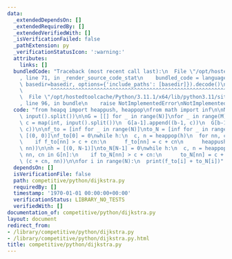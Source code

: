 ```yaml
---
data:
  _extendedDependsOn: []
  _extendedRequiredBy: []
  _extendedVerifiedWith: []
  _isVerificationFailed: false
  _pathExtension: py
  _verificationStatusIcon: ':warning:'
  attributes:
    links: []
  bundledCode: "Traceback (most recent call last):\n  File \"/opt/hostedtoolcache/Python/3.11.1/x64/lib/python3.11/site-packages/onlinejudge_verify/documentation/build.py\"\
    , line 71, in _render_source_code_stat\n    bundled_code = language.bundle(stat.path,\
    \ basedir=basedir, options={'include_paths': [basedir]}).decode()\n          \
    \         ^^^^^^^^^^^^^^^^^^^^^^^^^^^^^^^^^^^^^^^^^^^^^^^^^^^^^^^^^^^^^^^^^^^^^^^^^^^^^^^^^\n\
    \  File \"/opt/hostedtoolcache/Python/3.11.1/x64/lib/python3.11/site-packages/onlinejudge_verify/languages/python.py\"\
    , line 96, in bundle\n    raise NotImplementedError\nNotImplementedError\n"
  code: "from heapq import heappush, heappop\nfrom math import inf\n\nN, M = map(int,\
    \ input().split())\n\nG = [[] for _ in range(N)]\nfor _ in range(M):\n  a, b,\
    \ c = map(int, input().split())\n  G[a-1].append((b-1, c))\n  G[b-1].append((a-1,\
    \ c))\n\nf_to = [inf for _ in range(N)]\nto_N = [inf for _ in range(N)]\n\nh =\
    \ [(0, 0)]\nf_to[0] = 0\nwhile h:\n  c, n = heappop(h)\n  for nn, cn in G[n]:\n\
    \    if f_to[nn] > c + cn:\n      f_to[nn] = c + cn\n      heappush(h, (c + cn,\
    \ nn))\n\nh = [(0, N-1)]\nto_N[N-1] = 0\nwhile h:\n  c, n = heappop(h)\n  for\
    \ nn, cn in G[n]:\n    if to_N[nn] > c + cn:\n      to_N[nn] = c + cn\n      heappush(h,\
    \ (c + cn, nn))\n\nfor i in range(N):\n  print(f_to[i] + to_N[i])"
  dependsOn: []
  isVerificationFile: false
  path: competitive/python/dijkstra.py
  requiredBy: []
  timestamp: '1970-01-01 00:00:00+00:00'
  verificationStatus: LIBRARY_NO_TESTS
  verifiedWith: []
documentation_of: competitive/python/dijkstra.py
layout: document
redirect_from:
- /library/competitive/python/dijkstra.py
- /library/competitive/python/dijkstra.py.html
title: competitive/python/dijkstra.py
---
```

